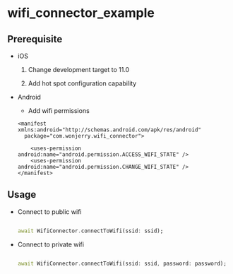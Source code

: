 # wifi_connector_example

## Prerequisite

- iOS

    1. Change development target to 11.0

    1. Add hot spot configuration capability

- Android

    - Add wifi permissions

    ```
    <manifest xmlns:android="http://schemas.android.com/apk/res/android"
      package="com.wonjerry.wifi_connector">

        <uses-permission android:name="android.permission.ACCESS_WIFI_STATE" />
        <uses-permission android:name="android.permission.CHANGE_WIFI_STATE" />
    </manifest>

    ```

## Usage

- Connect to public wifi

    ```dart

    await WifiConnector.connectToWifi(ssid: ssid);

    ```

- Connect to private wifi

    ```dart

    await WifiConnector.connectToWifi(ssid: ssid, password: password);

    ```
